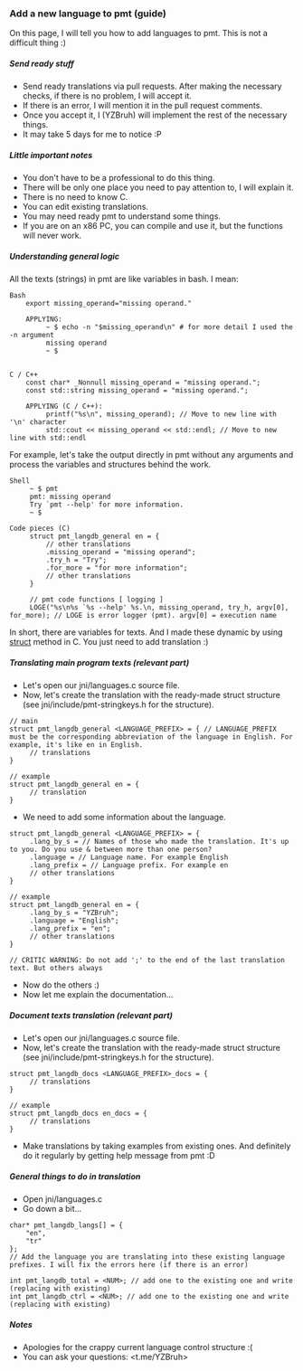 ### Add a new language to pmt (guide)

On this page, I will tell you how to add languages to pmt. This is not a difficult thing :)

##### Send ready stuff
 - Send ready translations via pull requests. After making the necessary checks, if there is no problem, I will accept it.
 - If there is an error, I will mention it in the pull request comments.
 - Once you accept it, I (YZBruh) will implement the rest of the necessary things.
 - It may take 5 days for me to notice :P

##### Little important notes
 - You don't have to be a professional to do this thing.
 - There will be only one place you need to pay attention to, I will explain it.
 - There is no need to know C.
 - You can edit existing translations.
 - You may need ready pmt to understand some things.
 - If you are on an x86 PC, you can compile and use it, but the functions will never work.

##### Understanding general logic
 All the texts (strings) in pmt are like variables in bash. I mean:

 ```
 Bash
     export missing_operand="missing operand."

     APPLYING:
          ~ $ echo -n "$missing_operand\n" # for more detail I used the -n argument
          missing operand
          ~ $ 
          

 C / C++
     const char* _Nonnull missing_operand = "missing operand.";
     const std::string missing_operand = "missing operand.";

     APPLYING (C / C++):
          printf("%s\n", missing_operand); // Move to new line with '\n' character
          std::cout << missing_operand << std::endl; // Move to new line with std::endl
 ```

 For example, let's take the output directly in pmt without any arguments and process the variables and structures behind the work.

 ```
 Shell
      ~ $ pmt
      pmt: missing operand
      Try `pmt --help' for more information.
      ~ $

 Code pieces (C)
      struct pmt_langdb_general en = {
          // other translations
          .missing_operand = "missing operand";
          .try_h = "Try";
          .for_more = "for more information";
          // other translations
      }

      // pmt code functions [ logging ]
      LOGE("%s\n%s `%s --help' %s.\n, missing_operand, try_h, argv[0], for_more); // LOGE is error logger (pmt). argv[0] = execution name
 ```

In short, there are variables for texts. And I made these dynamic by using [struct](https://chatgpt.com/share/a798b57c-7e29-4b17-8887-f230414e57bd) method in C. You just need to add translation :)

##### Translating main program texts (relevant part)

 - Let's open our jni/languages.c source file.
 - Now, let's create the translation with the ready-made struct structure (see jni/include/pmt-stringkeys.h for the structure).
 ```
 // main
 struct pmt_langdb_general <LANGUAGE_PREFIX> = { // LANGUAGE_PREFIX must be the corresponding abbreviation of the language in English. For example, it's like en in English.
      // translations
 }

 // example
 struct pmt_langdb_general en = {
      // translation
 }
 ```
 - We need to add some information about the language.
 ```
 struct pmt_langdb_general <LANGUAGE_PREFIX> = {
      .lang_by_s = // Names of those who made the translation. It's up to you. Do you use & between more than one person?
      .language = // Language name. For example English
      .lang_prefix = // Language prefix. For example en
      // other translations
 }

 // example
 struct pmt_langdb_general en = {
      .lang_by_s = "YZBruh";
      .language = "English";
      .lang_prefix = "en";
      // other translations
 }

 // CRITIC WARNING: Do not add ';' to the end of the last translation text. But others always
 ```
 - Now do the others :)
 - Now let me explain the documentation...

##### Document texts translation (relevant part)

 - Let's open our jni/languages.c source file.
 - Now, let's create the translation with the ready-made struct structure (see jni/include/pmt-stringkeys.h for the structure).
 ```
 struct pmt_langdb_docs <LANGUAGE_PREFIX>_docs = {
      // translations
 }

 // example
 struct pmt_langdb_docs en_docs = {
      // translations
 }
 ```
 - Make translations by taking examples from existing ones. And definitely do it regularly by getting help message from pmt :D

##### General things to do in translation

 - Open jni/languages.c
 - Go down a bit...
```
char* pmt_langdb_langs[] = {
    "en",
    "tr"
};
// Add the language you are translating into these existing language prefixes. I will fix the errors here (if there is an error)

int pmt_langdb_total = <NUM>; // add one to the existing one and write (replacing with existing)
int pmt_langdb_ctrl = <NUM>; // add one to the existing one and write (replacing with existing)
```

##### Notes
 - Apologies for the crappy current language control structure :(
 - You can ask your questions: <t.me/YZBruh>
